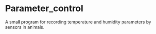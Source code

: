 # Parameter_control
A small program for recording temperature and humidity parameters by sensors in animals.
